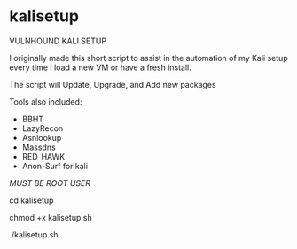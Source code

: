 # kalisetup
VULNHOUND KALI SETUP

I originally made this short script to assist in the automation
of my Kali setup every time I load a new VM or have a fresh install.

The script will Update, Upgrade, and Add new packages

Tools also included:

- BBHT
- LazyRecon
- Asnlookup
- Massdns
- RED_HAWK
- Anon-Surf for kali

*MUST BE ROOT USER*

cd kalisetup

chmod +x kalisetup.sh

./kalisetup.sh
